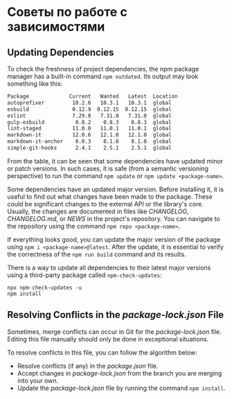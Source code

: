 # Советы по работе с зависимостями

## Updating Dependencies

To check the freshness of project dependencies, the npm package manager has a built-in command `npm outdated`. Its output may look something like this:

```sh
Package             Current   Wanted   Latest  Location
autoprefixer         10.2.6   10.3.1   10.3.1  global
esbuild              0.12.9  0.12.15  0.12.15  global
eslint               7.29.0   7.31.0   7.31.0  global
gulp-esbuild          0.8.2    0.8.3    0.8.3  global
lint-staged          11.0.0   11.0.1   11.0.1  global
markdown-it          12.0.6   12.1.0   12.1.0  global
markdown-it-anchor    8.0.3    8.1.0    8.1.0  global
simple-git-hooks      2.4.1    2.5.1    2.5.1  global
```

From the table, it can be seen that some dependencies have updated minor or patch versions. In such cases, it is safe (from a semantic versioning perspective) to run the command `npm update` or `npm update <package-name>`.

Some dependencies have an updated major version. Before installing it, it is useful to find out what changes have been made to the package. These could be significant changes to the external API or the library's core. Usually, the changes are documented in files like _CHANGELOG_, _CHANGELOG.md_, or _NEWS_ in the project's repository. You can navigate to the repository using the command `npm repo <package-name>`.

If everything looks good, you can update the major version of the package using `npm i <package-name>@latest`. After the update, it is essential to verify the correctness of the `npm run build` command and its results.

There is a way to update all dependencies to their latest major versions using a third-party package called `npm-check-updates`:

```
npx npm-check-updates -u
npm install
```

## Resolving Conflicts in the _package-lock.json_ File

Sometimes, merge conflicts can occur in Git for the _package-lock.json_ file. Editing this file manually should only be done in exceptional situations.

To resolve conflicts in this file, you can follow the algorithm below:

- Resolve conflicts (if any) in the _package.json_ file.
- Accept changes in _package-lock.json_ from the branch you are merging into your own.
- Update the _package-lock.json_ file by running the command `npm install`.

